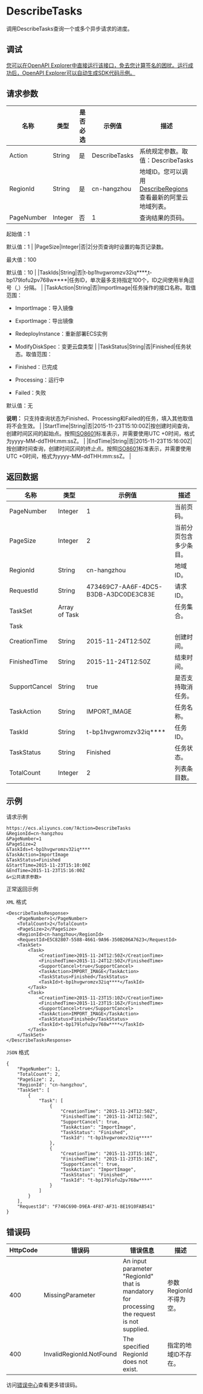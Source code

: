 # DescribeTasks

调用DescribeTasks查询一个或多个异步请求的进度。

## 调试

[您可以在OpenAPI Explorer中直接运行该接口，免去您计算签名的困扰。运行成功后，OpenAPI Explorer可以自动生成SDK代码示例。](https://api.aliyun.com/#product=Ecs&api=DescribeTasks&type=RPC&version=2014-05-26)

## 请求参数

|名称|类型|是否必选|示例值|描述|
|--|--|----|---|--|
|Action|String|是|DescribeTasks|系统规定参数。取值：DescribeTasks |
|RegionId|String|是|cn-hangzhou|地域ID。您可以调用[DescribeRegions](~~25609~~)查看最新的阿里云地域列表。 |
|PageNumber|Integer|否|1|查询结果的页码。

 起始值：1

 默认值：1 |
|PageSize|Integer|否|2|分页查询时设置的每页记录数。

 最大值：100

 默认值：10 |
|TaskIds|String|否|t-bp1hvgwromzv32iq\*\*\*\*,t-bp179lofu2pv768w\*\*\*\*|任务ID，单次最多支持指定100个，ID之间使用半角逗号（,）分隔。 |
|TaskAction|String|否|ImportImage|任务操作的接口名称。取值范围：

 -   ImportImage：导入镜像
-   ExportImage：导出镜像
-   RedeployInstance：重新部署ECS实例
-   ModifyDiskSpec：变更云盘类型 |
|TaskStatus|String|否|Finished|任务状态。取值范围：

 -   Finished：已完成
-   Processing：运行中
-   Failed：失败

 默认值：无

 **说明：** 只支持查询状态为Finished、Processing和Failed的任务，填入其他取值将不会生效。 |
|StartTime|String|否|2015-11-23T15:10:00Z|按创建时间查询，创建时间区间的起始点。按照[ISO8601](~~25696~~)标准表示，并需要使用UTC +0时间，格式为yyyy-MM-ddTHH:mm:ssZ。 |
|EndTime|String|否|2015-11-23T15:16:00Z|按创建时间查询，创建时间区间的终止点。按照[ISO8601](~~25696~~)标准表示，并需要使用UTC +0时间，格式为yyyy-MM-ddTHH:mm:ssZ。 |

## 返回数据

|名称|类型|示例值|描述|
|--|--|---|--|
|PageNumber|Integer|1|当前页码。 |
|PageSize|Integer|2|当前分页包含多少条目。 |
|RegionId|String|cn-hangzhou|地域ID。 |
|RequestId|String|473469C7-AA6F-4DC5-B3DB-A3DC0DE3C83E|请求ID。 |
|TaskSet|Array of Task| |任务集合。 |
|Task| | | |
|CreationTime|String|2015-11-24T12:50Z|创建时间。 |
|FinishedTime|String|2015-11-24T12:50Z|结束时间。 |
|SupportCancel|String|true|是否支持取消任务。 |
|TaskAction|String|IMPORT\_IMAGE|任务名称。 |
|TaskId|String|t-bp1hvgwromzv32iq\*\*\*\*|任务ID。 |
|TaskStatus|String|Finished|任务状态。 |
|TotalCount|Integer|2|列表条目数。 |

## 示例

请求示例

```
https://ecs.aliyuncs.com/?Action=DescribeTasks
&RegionId=cn-hangzhou
&PageNumber=1
&PageSize=2
&TaskIds=t-bp1hvgwromzv32iq****
&TaskAction=ImportImage
&TaskStatus=Finished
&StartTime=2015-11-23T15:10:00Z
&EndTime=2015-11-23T15:16:00Z
&<公共请求参数>
```

正常返回示例

`XML` 格式

```
<DescribeTasksResponse>
    <PageNumber>1</PageNumber>
    <TotalCount>2</TotalCount>
    <PageSize>2</PageSize>
    <RegionId>cn-hangzhou</RegionId>
    <RequestId>E5C82807-5588-4661-9A96-350B206A7623</RequestId>
    <TaskSet>
        <Task>
            <CreationTime>2015-11-24T12:50Z</CreationTime>
            <FinishedTime>2015-11-24T12:50Z</FinishedTime>
            <SupportCancel>true</SupportCancel>
            <TaskAction>IMPORT_IMAGE</TaskAction>
            <TaskStatus>Finished</TaskStatus>
            <TaskId>t-bp1hvgwromzv32iq****</TaskId>
        </Task>
        <Task>
            <CreationTime>2015-11-23T15:10Z</CreationTime>
            <FinishedTime>2015-11-23T15:16Z</FinishedTime>
            <SupportCancel>true</SupportCancel>
            <TaskAction>IMPORT_IMAGE</TaskAction>
            <TaskStatus>Finished</TaskStatus>
            <TaskId>t-bp179lofu2pv768w****</TaskId>
        </Task>
    </TaskSet>
</DescribeTasksResponse>
```

`JSON` 格式

```
{
    "PageNumber": 1,
    "TotalCount": 2,
    "PageSize": 2,
    "RegionId": "cn-hangzhou",
    "TaskSet": [
        {
            "Task": [
                {
                    "CreationTime": "2015-11-24T12:50Z",
                    "FinishedTime": "2015-11-24T12:50Z",
                    "SupportCancel": true,
                    "TaskAction": "ImportImage",
                    "TaskStatus": "Finished",
                    "TaskId": "t-bp1hvgwromzv32iq****"
                },
                {
                    "CreationTime": "2015-11-23T15:10Z",
                    "FinishedTime": "2015-11-23T15:16Z",
                    "SupportCancel": true,
                    "TaskAction": "ImportImage",
                    "TaskStatus": "Finished",
                    "TaskId": "t-bp179lofu2pv768w****"
                }
            ]
        }
    ],
    "RequestId": "F746C690-D9EA-4F87-AF31-8E1910FAB541"
}
```

## 错误码

|HttpCode|错误码|错误信息|描述|
|--------|---|----|--|
|400|MissingParameter|An input parameter "RegionId" that is mandatory for processing the request is not supplied.|参数RegionId不得为空。|
|400|InvalidRegionId.NotFound|The specified RegionId does not exist.|指定的地域ID不存在。|

访问[错误中心](https://error-center.alibabacloud.com/status/product/Ecs)查看更多错误码。

